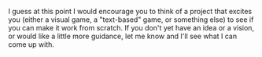 I guess at this point I would encourage you to think of a project that excites
you (either a visual game, a "text-based" game, or something else) to see if you
can make it work from scratch. If you don't yet have an idea or a vision, or
would like a little more guidance, let me know and I'll see what I can come up
with.
